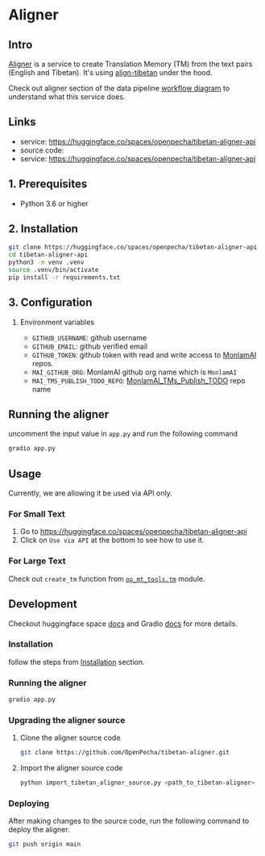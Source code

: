 # Aligner

## Intro

[Aligner](https://huggingface.co/spaces/openpecha/tibetan-aligner-api) is a service to create Translation Memory (TM) from the text pairs (English and Tibetan). It's using [align-tibetan](https://github.com/sebastian-nehrdich/align-tibetan) under the hood.

Check out aligner section of the data pipeline [workflow diagram](data-pipeline.md#workflow-diagram) to understand what this service does.

## Links

- service: https://huggingface.co/spaces/openpecha/tibetan-aligner-api
- source code:
- service: https://huggingface.co/spaces/openpecha/tibetan-aligner-api

## 1. Prerequisites

- Python 3.6 or higher

## 2. Installation

```bash
git clone https://huggingface.co/spaces/openpecha/tibetan-aligner-api
cd tibetan-aligner-api
python3 -m venv .venv
source .venv/bin/activate
pip install -r requirements.txt
```

## 3. Configuration

1. Environment variables

   - `GITHUB_USERNAME`: github username
   - `GITHUB_EMAIL`: github verified email
   - `GITHUB_TOKEN`: github token with read and write access to [MonlamAI](https://github.com/MonlamAI) repos.
   - `MAI_GITHUB_ORG`: MonlamAI github org name which is `MonlamAI`
   - `MAI_TMS_PUBLISH_TODO_REPO`: [MonlamAI_TMs_Publish_TODO](https://github.com/OpenPecha-Data/C1A81F448) repo name

## Running the aligner

uncomment the input value in `app.py` and run the following command

```bash
gradio app.py
```

## Usage

Currently, we are allowing it be used via API only.

### For Small Text

1. Go to https://huggingface.co/spaces/openpecha/tibetan-aligner-api
1. Click on `Use via API` at the bottom to see how to use it.

### For Large Text

Check out `create_tm` function from [`op_mt_tools.tm`](https://github.com/OpenPecha/mt-training-data-prep-tools/blob/main/src/op_mt_tools/tm.py) module.

## Development

Checkout huggingface space [docs](https://huggingface.co/docs/hub/spaces-overview) and Gradio [docs](https://www.gradio.app/docs/)
for more details.

### Installation

follow the steps from [Installation](#2-installation) section.

### Running the aligner

```bash
gradio app.py
```

### Upgrading the aligner source

1. Clone the aligner source code

   ```bash
   git clone https://github.com/OpenPecha/tibetan-aligner.git
   ```

1. Import the aligner source code

   ```bash
   python import_tibetan_aligner_source.py <path_to_tibetan-aligner>
   ```

### Deploying

After making changes to the source code, run the following command to deploy the aligner.

```bash
git push origin main
```
